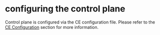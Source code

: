 # configuring the control plane

Control plane is configured via the CE configuration file. Please 
refer to the [CE Configuration](../ce.md#configuration) section for more information.
